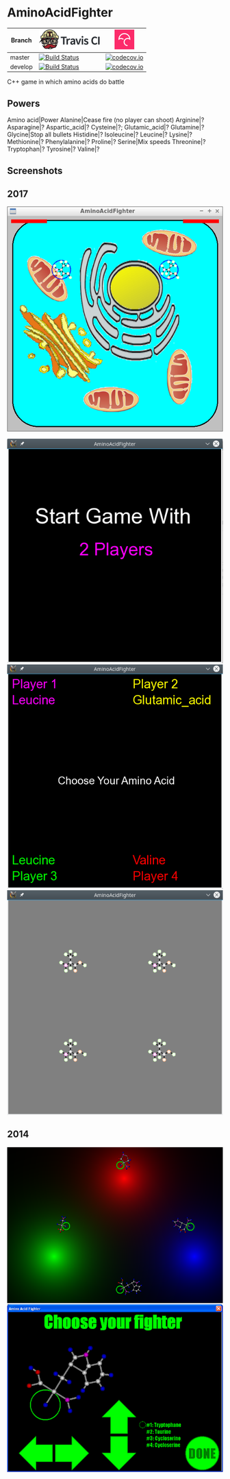 # AminoAcidFighter

Branch|[![Travis CI logo](TravisCI.png)](https://travis-ci.org)|[![Codecov logo](Codecov.png)](https://www.codecov.io)
---|---|---
master|[![Build Status](https://travis-ci.org/richelbilderbeek/AminoAcidFighter.svg?branch=master)](https://travis-ci.org/richelbilderbeek/AminoAcidFighter)|[![codecov.io](https://codecov.io/github/richelbilderbeek/AminoAcidFighter/coverage.svg?branch=master)](https://codecov.io/github/richelbilderbeek/AminoAcidFighter/branch/master)
develop|[![Build Status](https://travis-ci.org/richelbilderbeek/AminoAcidFighter.svg?branch=develop)](https://travis-ci.org/richelbilderbeek/AminoAcidFighter)|[![codecov.io](https://codecov.io/github/richelbilderbeek/AminoAcidFighter/coverage.svg?branch=develop)](https://codecov.io/github/richelbilderbeek/AminoAcidFighter/branch/develop)

C++ game in which amino acids do battle

## Powers

Amino acid|Power
Alanine|Cease fire (no player can shoot)
Arginine|?
Asparagine|?
Aspartic_acid|?
Cysteine|?;
Glutamic_acid|?
Glutamine|?
Glycine|Stop all bullets
Histidine|?
Isoleucine|?
Leucine|?
Lysine|?
Methionine|?
Phenylalanine|?
Proline|?
Serine|Mix speeds
Threonine|?
Tryptophan|?
Tyrosine|?
Valine|?

## Screenshots

## 2017

![Amino Acid Fighter v0.5](Pictures/AminoAcidFighter_0_5.png)

![Amino Acid Fighter](Pictures/AminoAcidFighterMenu.png)
![Amino Acid Fighter](Pictures/AminoAcidFighterMenu2.png)
![Amino Acid Fighter](Pictures/AminoAcidFighterGame.png)

## 2014

![Amino Acid Fighter](Pictures/AminoAcidFighter_0_0_9.png)
![Amino Acid Fighter Menu](Pictures/AminoAcidFighterMenu_0_0_9.png)

